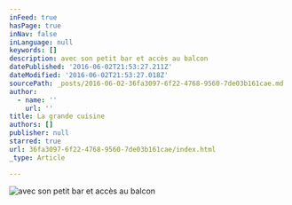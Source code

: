 ```yaml
---
inFeed: true
hasPage: true
inNav: false
inLanguage: null
keywords: []
description: avec son petit bar et accès au balcon
datePublished: '2016-06-02T21:53:27.211Z'
dateModified: '2016-06-02T21:53:27.018Z'
sourcePath: _posts/2016-06-02-36fa3097-6f22-4768-9560-7de03b161cae.md
author:
  - name: ''
    url: ''
title: La grande cuisine
authors: []
publisher: null
starred: true
url: 36fa3097-6f22-4768-9560-7de03b161cae/index.html
_type: Article

---
```

![avec son petit bar et accès au balcon](https://s3-us-west-2.amazonaws.com/the-grid-img/p/7dcfe92712e734bf2aaad24b85fe43d29b2c148c.jpg)